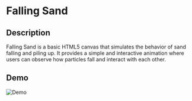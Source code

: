 # Falling Sand

## Description

Falling Sand is a basic HTML5 canvas that simulates the behavior of sand falling and piling up. It provides a simple and interactive animation where users can observe how particles fall and interact with each other.

## Demo

![Demo](assets/demo.gif)
